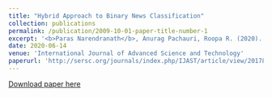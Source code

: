 ```yaml
---
title: "Hybrid Approach to Binary News Classification"
collection: publications
permalink: /publication/2009-10-01-paper-title-number-1
excerpt: '<b>Paras Narendranath</b>, Anurag Pachauri, Roopa R. (2020). Hybrid Approach to Binary News Classification. International Journal of Advanced Science and Technology, 29(4s), 2367 - 2377'
date: 2020-06-14
venue: 'International Journal of Advanced Science and Technology'
paperurl: 'http://sersc.org/journals/index.php/IJAST/article/view/20178'
---
```


[Download paper here](http://sersc.org/journals/index.php/IJAST/article/view/20178/10263)
